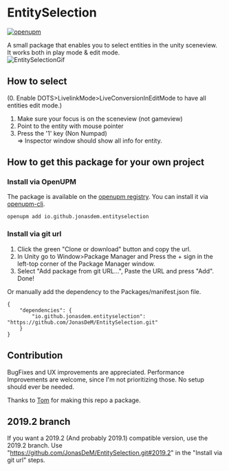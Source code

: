 # EntitySelection

[![openupm](https://img.shields.io/npm/v/io.github.jonasdem.entityselection?label=openupm&registry_uri=https://package.openupm.com)](https://openupm.com/packages/io.github.jonasdem.entityselection/)

A small package that enables you to select entities in the unity sceneview.  
It works both in play mode & edit mode.  
![EntitySelectionGif](https://jonasdem.github.io/Media/EntitySelection.gif)

## How to select
(0. Enable DOTS>LivelinkMode>LiveConversionInEditMode to have all entities edit mode.)
1. Make sure your focus is on the sceneview (not gameview)
2. Point to the entity with mouse pointer
3. Press the '1' key (Non Numpad)  
=> Inspector window should show all info for entity.

## How to get this package for your own project

### Install via OpenUPM

The package is available on the [openupm registry](https://openupm.com/). You can install it via [openupm-cli](https://github.com/openupm/openupm-cli#openupm-cli).

```
openupm add io.github.jonasdem.entityselection
```

### Install via git url

1. Click the green "Clone or download" button and copy the url.
2. In Unity go to Window>Package Manager and Press the + sign in the left-top corner of the Package Manager window.
3. Select "Add package from git URL...", Paste the URL and press "Add".
Done!

Or manually add the dependency to the Packages/manifest.json file.

```
{
    "dependencies": {
        "io.github.jonasdem.entityselection": "https://github.com/JonasDeM/EntitySelection.git"
    }
}
```

## Contribution
BugFixes and UX improvements are appreciated.
Performance Improvements are welcome, since I'm not prioritizing those.
No setup should ever be needed.

Thanks to [Tom](https://github.com/Moosichu) for making this repo a package.

## 2019.2 branch
If you want a 2019.2 (And probably 2019.1) compatible version, use the 2019.2 branch.
Use "https://github.com/JonasDeM/EntitySelection.git#2019.2" in the "Install via git url" steps.
